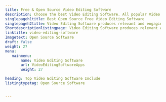 ```yaml
---
title: Free & Open Source Video Editing Software
description: Choose the best Video Editing Software. All popular Video Editing Software listed here are free and open source.
singlepageh1title: Best Open Source Free Video Editing Software
singlepageh2title: Video Editing Software produces relevant and engaging content for business. Video marketing has become a must-have component of effective marketing strategies.
Shortdescriptionlistingpage: Video Editing Software produces relevant and engaging content for business. Video marketing has become a must-have component of effective marketing strategies.
linktitle: video-editing-software
Imagetext: Open Source Software
draft: false
weight: 27
menu:
   mainmenu: 
       name: Video Editing Software
       url: VideoEditingSoftwareApps
       weight: 27

heading: Top Video Editing Software Include
listingtypetag: Open Source Software


---
```


